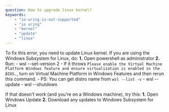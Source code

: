```yaml
---
question: How to upgrade linux kernel?
keywords:
    - "io-uring-is-not-supported"
    - "io uring"
    - "kernel"
    - "update"
    - "linux"
---
```

To fix this error, you need to update Linux kernel.
If you are using the Windows Subsystem for Linux, do:
  **1.** Open powershell as administrator
  **2.** Run:
     - wsl --set-version <disto name> 2
       - If it throws `Please enable the Virtual Machine Platform Windows feature and ensure virtualization is enabled in the BIOS.`, turn on Virtual Machine Platform in Windows Features and then rerun this command.
       - PS: You can get distro name from `wsl --list -v` 
     - wsl --update
     - wsl --shutdown

If that doesn't work (and you're on a Windows machine), try this:
  **1.** Open Windows Update
  **2.** Download any updates to Windows Subsystem for Linux
